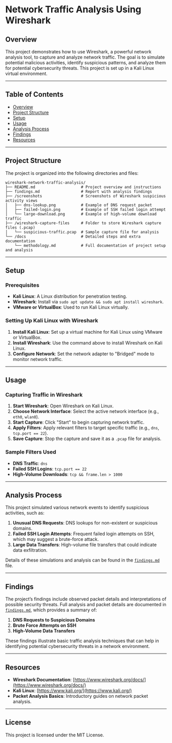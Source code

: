 # Network Traffic Analysis Using Wireshark

## Overview
This project demonstrates how to use Wireshark, a powerful network analysis tool, to capture and analyze network traffic. The goal is to simulate potential malicious activities, identify suspicious patterns, and analyze them for potential cybersecurity threats. This project is set up in a Kali Linux virtual environment.

---

## Table of Contents
- [Overview](#overview)
- [Project Structure](#project-structure)
- [Setup](#setup)
- [Usage](#usage)
- [Analysis Process](#analysis-process)
- [Findings](#findings)
- [Resources](#resources)

---

## Project Structure
The project is organized into the following directories and files:

```plaintext
wireshark-network-traffic-analysis/
├── README.md                    # Project overview and instructions
├── findings.md                  # Report with analysis findings
├── /screenshots                 # Screenshots of Wireshark suspicious activity views
│   ├── dns-lookup.png           # Example of DNS request packet
│   ├── failed-login.png         # Example of SSH failed login attempt
│   └── large-download.png       # Example of high-volume download traffic
├── /wireshark-capture-files     # Folder to store Wireshark capture files (.pcap)
│   └── suspicious-traffic.pcap  # Sample capture file for analysis
└── /docs                        # Detailed steps and extra documentation
    └── methodology.md           # Full documentation of project setup and analysis
```


---


## Setup

### Prerequisites
- **Kali Linux**: A Linux distribution for penetration testing.
- **Wireshark**: Install via `sudo apt update && sudo apt install wireshark`.
- **VMware or VirtualBox**: Used to run Kali Linux virtually.

### Setting Up Kali Linux with Wireshark
1. **Install Kali Linux**: Set up a virtual machine for Kali Linux using VMware or VirtualBox.
2. **Install Wireshark**: Use the command above to install Wireshark on Kali Linux.
3. **Configure Network**: Set the network adapter to "Bridged" mode to monitor network traffic.

---

## Usage

### Capturing Traffic in Wireshark
1. **Start Wireshark**: Open Wireshark on Kali Linux.
2. **Choose Network Interface**: Select the active network interface (e.g., `eth0`, `wlan0`).
3. **Start Capture**: Click "Start" to begin capturing network traffic.
4. **Apply Filters**: Apply relevant filters to target specific traffic (e.g., `dns`, `tcp.port == 22`).
5. **Save Capture**: Stop the capture and save it as a `.pcap` file for analysis.

### Sample Filters Used
- **DNS Traffic**: `dns`
- **Failed SSH Logins**: `tcp.port == 22`
- **High-Volume Downloads**: `tcp && frame.len > 1000`

---

## Analysis Process
This project simulated various network events to identify suspicious activities, such as:
1. **Unusual DNS Requests**: DNS lookups for non-existent or suspicious domains.
2. **Failed SSH Login Attempts**: Frequent failed login attempts on SSH, which may suggest a brute-force attack.
3. **Large Data Transfers**: High-volume file transfers that could indicate data exfiltration.

Details of these simulations and analysis can be found in the [`findings.md`](./findings.md) file.

---

## Findings
The project’s findings include observed packet details and interpretations of possible security threats. Full analysis and packet details are documented in [`findings.md`](./findings.md), which provides a summary of:
1. **DNS Requests to Suspicious Domains**
2. **Brute Force Attempts on SSH**
3. **High-Volume Data Transfers**

These findings illustrate basic traffic analysis techniques that can help in identifying potential cybersecurity threats in a network environment.

---

## Resources
- **Wireshark Documentation**: [https://www.wireshark.org/docs/](https://www.wireshark.org/docs/)
- **Kali Linux**: [https://www.kali.org/](https://www.kali.org/)
- **Packet Analysis Basics**: Introductory guides on network packet analysis.

---

## License
This project is licensed under the MIT License.
